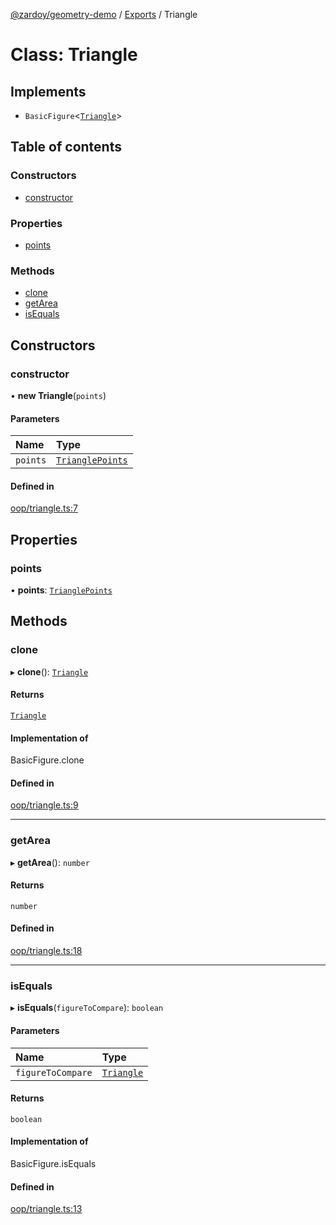 [@zardoy/geometry-demo](../README.md) / [Exports](../modules.md) / Triangle

# Class: Triangle

## Implements

- `BasicFigure`<[`Triangle`](Triangle.md)\>

## Table of contents

### Constructors

- [constructor](Triangle.md#constructor)

### Properties

- [points](Triangle.md#points)

### Methods

- [clone](Triangle.md#clone)
- [getArea](Triangle.md#getarea)
- [isEquals](Triangle.md#isequals)

## Constructors

### constructor

• **new Triangle**(`points`)

#### Parameters

| Name | Type |
| :------ | :------ |
| `points` | [`TrianglePoints`](../modules.md#trianglepoints) |

#### Defined in

[oop/triangle.ts:7](https://github.com/zardoy/geometry-lib-demo/blob/673dbf4/src/oop/triangle.ts#L7)

## Properties

### points

• **points**: [`TrianglePoints`](../modules.md#trianglepoints)

## Methods

### clone

▸ **clone**(): [`Triangle`](Triangle.md)

#### Returns

[`Triangle`](Triangle.md)

#### Implementation of

BasicFigure.clone

#### Defined in

[oop/triangle.ts:9](https://github.com/zardoy/geometry-lib-demo/blob/673dbf4/src/oop/triangle.ts#L9)

___

### getArea

▸ **getArea**(): `number`

#### Returns

`number`

#### Defined in

[oop/triangle.ts:18](https://github.com/zardoy/geometry-lib-demo/blob/673dbf4/src/oop/triangle.ts#L18)

___

### isEquals

▸ **isEquals**(`figureToCompare`): `boolean`

#### Parameters

| Name | Type |
| :------ | :------ |
| `figureToCompare` | [`Triangle`](Triangle.md) |

#### Returns

`boolean`

#### Implementation of

BasicFigure.isEquals

#### Defined in

[oop/triangle.ts:13](https://github.com/zardoy/geometry-lib-demo/blob/673dbf4/src/oop/triangle.ts#L13)
